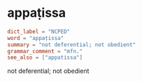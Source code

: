 # appaṭissa

``` toml
dict_label = "NCPED"
word = "appaṭissa"
summary = "not deferential; not obedient"
grammar_comment = "mfn."
see_also = ["appatissa"]
```

not deferential; not obedient

